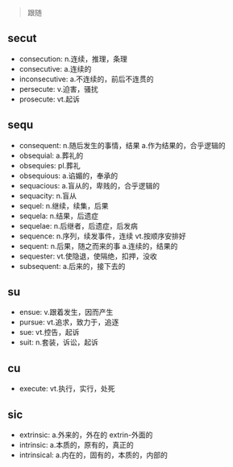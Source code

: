 > 跟随

## secut

- consecution: n.连续，推理，条理
- consecutive: a.连续的
- inconsecutive: a.不连续的，前后不连贯的
- persecute: v.迫害，骚扰
- prosecute: vt.起诉

## sequ

- consequent: n.随后发生的事情，结果 a.作为结果的，合乎逻辑的
- obsequial: a.葬礼的
- obsequies: pl.葬礼
- obsequious: a.谄媚的，奉承的
- sequacious: a.盲从的，卑贱的，合乎逻辑的
- sequacity: n.盲从
- sequel: n.继续，续集，后果
- sequela: n.结果，后遗症
- sequelae: n.后继者，后遗症，后发病
- sequence: n.序列，续发事件，连续 vt.按顺序安排好
- sequent: n.后果，随之而来的事 a.连续的，结果的
- sequester: vt.使隐退，使隔绝，扣押，没收
- subsequent: a.后来的，接下去的

## su

- ensue: v.跟着发生，因而产生
- pursue: vt.追求，致力于，追逐
- sue: vt.控告，起诉
- suit: n.套装，诉讼，起诉

## cu

- execute: vt.执行，实行，处死

## sic

- extrinsic: a.外来的，外在的  extrin-外面的
- intrinsic: a.本质的，原有的，真正的
- intrinsical: a.内在的，固有的，本质的，内部的